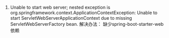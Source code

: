 1. Unable to start web server; nested exception is org.springframework.context.ApplicationContextException: 
    Unable to start ServletWebServerApplicationContext due to missing ServletWebServerFactory bean.
   解决办法： 缺少spring-boot-starter-web依赖